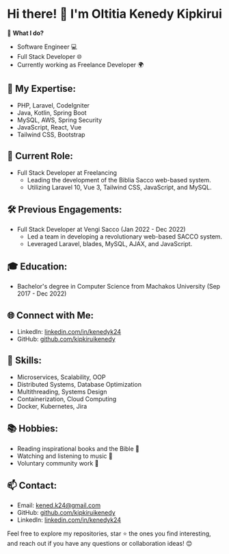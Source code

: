 # Hi there! 👋 I'm Oltitia Kenedy Kipkirui

🚀 **What I do?**
- Software Engineer 💻
- Full Stack Developer 🌐
- Currently working as Freelance Developer 🌍

## 🌟 My Expertise:
- PHP, Laravel, CodeIgniter
- Java, Kotlin, Spring Boot
- MySQL, AWS, Spring Security
- JavaScript, React, Vue
- Tailwind CSS, Bootstrap

## 💼 Current Role:
- Full Stack Developer at Freelancing
  - Leading the development of the Biblia Sacco web-based system.
  - Utilizing Laravel 10, Vue 3, Tailwind CSS, JavaScript, and MySQL.

## 🛠️ Previous Engagements:
- Full Stack Developer at Vengi Sacco (Jan 2022 - Dec 2022)
  - Led a team in developing a revolutionary web-based SACCO system.
  - Leveraged Laravel, blades, MySQL, AJAX, and JavaScript.

## 🎓 Education:
- Bachelor's degree in Computer Science from Machakos University (Sep 2017 - Dec 2022)

## 🌐 Connect with Me:
- LinkedIn: [linkedin.com/in/kenedyk24](https://linkedin.com/in/kenedyk24)
- GitHub: [github.com/kipkiruikenedy](https://github.com/kipkiruikenedy)

## 🌟 Skills:
- Microservices, Scalability, OOP
- Distributed Systems, Database Optimization
- Multithreading, Systems Design
- Containerization, Cloud Computing
- Docker, Kubernetes, Jira

## 📚 Hobbies:
- Reading inspirational books and the Bible 📖
- Watching and listening to music 🎵
- Voluntary community work 🤝

## 📫 Contact:
- Email: [kened.k24@gmail.com](mailto:kened.k24@gmail.com)
- GitHub: [github.com/kipkiruikenedy](https://github.com/kipkiruikenedy)
- LinkedIn: [linkedin.com/in/kenedyk24](https://linkedin.com/in/kenedyk24)

Feel free to explore my repositories, star ⭐ the ones you find interesting, and reach out if you have any questions or collaboration ideas! 😊
